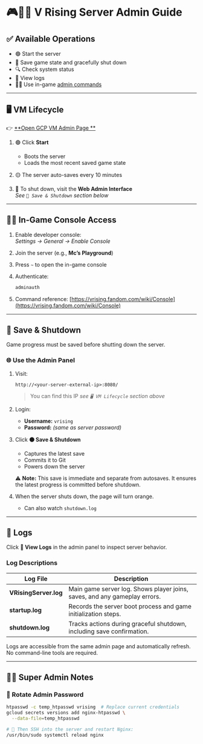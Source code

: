 # 🎮🧛‍♂️ V Rising Server Admin Guide

## ✅ Available Operations

* 🟢 Start the server
* 💾 Save game state and gracefully shut down
* 🔍 Check system status
* 📜 View logs
* 🧙‍♂️ Use in-game [admin commands](https://vrising.fandom.com/wiki/Console)

---

## 🖥️ VM Lifecycle

👉 [**Open GCP VM Admin Page
**](https://console.cloud.google.com/compute/instancesDetail/zones/us-west1-c/instances/europa?project=europan-world)

1. 🟢 Click **Start**

    * Boots the server
    * Loads the most recent saved game state

2. 🟡 The server auto-saves every 10 minutes

3. 🔴 To shut down, visit the **Web Admin Interface**  
   *See `💾 Save & Shutdown` section below*

---

## 🧙‍♂️ In-Game Console Access

1. Enable developer console:  
   *Settings → General → Enable Console*

2. Join the server (e.g., **Mc’s Playground**)

3. Press `~` to open the in-game console

4. Authenticate:
   ```bash
   adminauth
   ````

5. Command reference:
   [https://vrising.fandom.com/wiki/Console](https://vrising.fandom.com/wiki/Console)

---

## 💾 Save & Shutdown

Game progress must be saved before shutting down the server.

### 🌐 Use the Admin Panel

1. Visit:

   ```
   http://<your-server-external-ip>:8080/
   ```

   > You can find this IP *see `🖥️ VM Lifecycle` section above*

2. Login:

    * **Username:** `vrising`
    * **Password:** *(same as server password)*

3. Click **🟠 Save & Shutdown**

    * Captures the latest save
    * Commits it to Git
    * Powers down the server

   ⚠️ **Note:** This save is immediate and separate from autosaves. It ensures the latest progress is committed before
   shutdown.

4. When the server shuts down, the page will turn orange.

    * Can also watch `shutdown.log`

---

## 📜 Logs

Click **📜 View Logs** in the admin panel to inspect server behavior.

### Log Descriptions

| Log File              | Description                                                               |
|-----------------------|---------------------------------------------------------------------------|
| **VRisingServer.log** | Main game server log. Shows player joins, saves, and any gameplay errors. |
| **startup.log**       | Records the server boot process and game initialization steps.            |
| **shutdown.log**      | Tracks actions during graceful shutdown, including save confirmation.     |

Logs are accessible from the same admin page and automatically refresh. No command-line tools are required.

---

## 🦸‍♂️ Super Admin Notes

### 🔐 Rotate Admin Password

```bash
htpasswd -c temp_htpasswd vrising  # Replace current credentials
gcloud secrets versions add nginx-htpasswd \
  --data-file=temp_htpasswd

# 🚨 Then SSH into the server and restart Nginx:
/usr/bin/sudo systemctl reload nginx
```